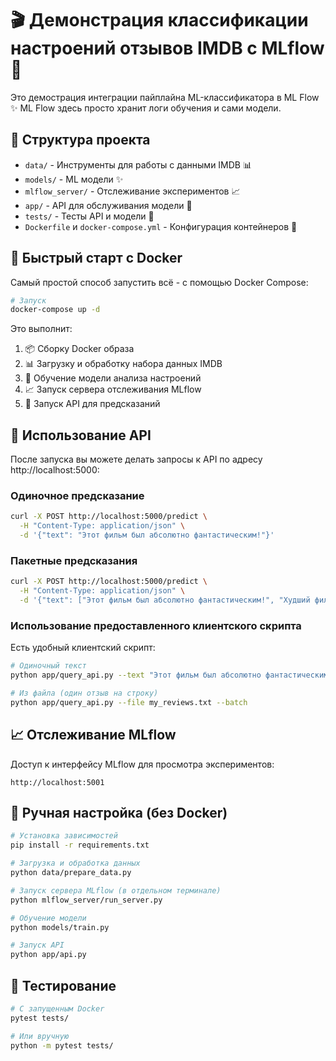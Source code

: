 # 🎬 Демонстрация классификации настроений отзывов  IMDB с MLflow 🚀

Это демострация интеграции пайплайна ML-классификатора в ML Flow ✨ ML Flow здесь просто хранит логи обучения и сами модели. 

## 🧩 Структура проекта

- `data/` - Инструменты для работы с данными IMDB 📊
- `models/` - ML модели ✨
- `mlflow_server/` - Отслеживание экспериментов 📈
- `app/` - API для обслуживания модели 🔌
- `tests/` - Тесты API и модели 🧪
- `Dockerfile` и `docker-compose.yml` - Конфигурация контейнеров 🐳

## 🚀 Быстрый старт с Docker

Самый простой способ запустить всё - с помощью Docker Compose:

```bash
# Запуск 
docker-compose up -d
```

Это выполнит:
1. 📦 Сборку Docker образа
2. 📊 Загрузку и обработку набора данных IMDB
3. 🧠 Обучение модели анализа настроений
4. 📈 Запуск сервера отслеживания MLflow
5. 🚀 Запуск API для предсказаний

## 🔮 Использование API

После запуска вы можете делать запросы к API по адресу http://localhost:5000:

### Одиночное предсказание

```bash
curl -X POST http://localhost:5000/predict \
  -H "Content-Type: application/json" \
  -d '{"text": "Этот фильм был абсолютно фантастическим!"}'
```

### Пакетные предсказания

```bash
curl -X POST http://localhost:5000/predict \
  -H "Content-Type: application/json" \
  -d '{"text": ["Этот фильм был абсолютно фантастическим!", "Худший фильм, который я когда-либо видел."]}'
```

### Использование предоставленного клиентского скрипта

Есть удобный клиентский скрипт:

```bash
# Одиночный текст
python app/query_api.py --text "Этот фильм был абсолютно фантастическим!"

# Из файла (один отзыв на строку)
python app/query_api.py --file my_reviews.txt --batch
```

## 📈 Отслеживание MLflow

Доступ к интерфейсу MLflow для просмотра экспериментов:

```
http://localhost:5001
```

## 🔧 Ручная настройка (без Docker)

```bash
# Установка зависимостей
pip install -r requirements.txt

# Загрузка и обработка данных
python data/prepare_data.py

# Запуск сервера MLflow (в отдельном терминале)
python mlflow_server/run_server.py

# Обучение модели
python models/train.py

# Запуск API
python app/api.py
```

## 🧪 Тестирование

```bash
# С запущенным Docker
pytest tests/

# Или вручную
python -m pytest tests/
```